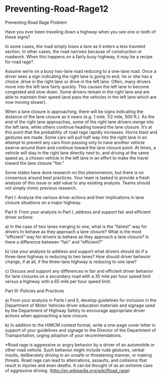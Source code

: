# Preventing-Road-Rage12
Preventing Road Rage
	Problem	 
 	
Have you ever been traveling down a highway when you see one or both of these signs?



In some cases, the road simply loses a lane as it enters a less traveled section. In other cases, the road narrows because of construction or roadwork. When this happens on a fairly busy highway, it may be a recipe for road rage*.

Assume we’re on a busy two-lane road reducing to a one-lane road. Once a driver sees a sign indicating the right lane is going to end, he or she has a choice: drive in the right lane or drive in the left lane. Often, many drivers move into the left lane fairly quickly. This causes the left lane to become congested and slow down. Some drivers remain in the right lane and are able to maintain their speed (and pass the vehicles in the left lane which are now moving slower).

When a lane closure is approaching, there will be signs indicating the distance of the lane closure as it nears (e.g. 1 mile, 1/2 mile, 500 ft.). As the end of the right lane approaches, some of the right lane drivers merge into the left lane, while others continue heading toward the lane closure. It’s at this point that the probability of road rage rapidly increases. Horns blast and gestures are made. Some cars will pull half way into the right lane in an attempt to prevent any cars from passing only to have another vehicle swerve around them and continue toward the lane closure point. At times, a vehicle will stay in the right lane directly next to, and driving at the same speed as, a chosen vehicle in the left lane in an effort to make the travel toward the lane closure "fair."

Some states have done research on this phenomenon, but there is no consensus around best practices. Your team is tasked to provide a fresh analysis of this issue or add value to any existing analysis. Teams should not simply mimic previous research.

Part I: Analyze the various driver actions and their implications in lane closure situations on a major highway.

Part II: From your analysis in Part I, address and support fair and efficient driver actions:

a) In the case of two lanes merging to one, what is the "fairest" way for drivers to behave as they approach a lane closure?  What is the most "efficient" way for drivers to behave as they approach a lane closure? Is there a difference between "fair" and "efficient?"

b) Use your analysis to address and support what drivers should do if a three-lane highway is reducing to two lanes? How should driver behavior change, if at all, if the three-lane highway is reducing to one lane?

c) Discuss and support any differences in fair and efficient driver behavior for lane closures on a secondary road with a 35 mile per hour speed limit versus a highway with a 65 mile per hour speed limit.

Part III: Policies and Practices

a) From your analysis in Parts I and II, develop guidelines for inclusion in the Department of Motor Vehicles driver education materials and signage used by the Department of Highway Safety to encourage appropriate driver actions when approaching a lane closure.

b) In addition to the HiMCM contest format, write a one-page cover letter in support of your guidelines and signage to the Director of the Department of Transportation, urging adoption of your recommendations.

*Road rage is aggressive or angry behavior by a driver of an automobile or other road vehicle. Such behavior might include rude gestures, verbal insults, deliberately driving in an unsafe or threatening manner, or making threats. Road rage can lead to altercations, assaults, and collisions that result in injuries and even deaths. It can be thought of as an extreme case of aggressive driving. (http://en.wikipedia.org/wiki/Road_rage)
